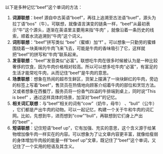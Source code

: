 以下是多种记忆“beef”这个单词的方法：
1. **词源联想**：beef 源自中古英语“boef”，再往上追溯至古法语“buef”，源头为拉丁语“bos”（牛）。可联想，就像语言演变的链条一样，“beef”从最初表示“牛”这个源头，逐渐在英语里主要用来指“牛肉” ，就像沿着一条历史的线索，顺着水流追溯到“牛肉”这个词义。 
2. **词形联想**：“beef”拼写类似 “bee”（蜜蜂）加“f” 。可以想象一只勤劳的蜜蜂围绕着一块美味的牛肉飞来飞去，可能是牛肉的香味吸引了它，这样就把“beef”的拼写和“牛肉”联系起来。 
3. **发音联想**：“beef”发音类似“必富”。联想吃牛肉在很多时候被认为是一种比较奢侈的饮食，因为牛肉价格相对较高。所以可以想多吃牛肉“必富”，有富足的生活才能常吃牛肉，从而记住“beef”是牛肉的意思。 
4. **场景联想**：想象在热闹的超市生鲜区，货架上摆满了一块块鲜红的牛肉，旁边的标签上写着“beef”，售货员在热情地向顾客介绍着牛肉的部位和烹饪方法。又或者想象在西餐厅，服务员将一份香气四溢的牛排端到桌上，同时说“This is beef” ，通过这样具体的场景，加深对“beef”的记忆。 
5. **相关词汇联想**：与“beef”相关的词有“cow”（奶牛，母牛） 、“bull”（公牛） ，它们都是产出牛肉的动物。可以一起记忆，构建一个关于牛和牛肉的词汇网。比如，先想到牛，进而想到“cow”“bull”，再联想到它们身上产出的“beef” 。 
6. **短语联想**：记住短语“beef up”，它有加强、充实的意思，这个含义源于给某物增加像牛肉一样实在的内容。可以想象为了让文章内容更丰富，就像给瘦弱的身体增加牛肉般的能量一样“beef up”文章，既记住了“beef”这个单词，又记住了一个实用的短语及其含义。 